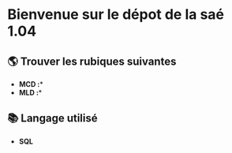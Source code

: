 # Bienvenue sur le dépot de la saé 1.04

## 🌎 Trouver les rubiques suivantes 
* **MCD :***
* **MLD :***

## 📚 Langage utilisé 
* **SQL** 
